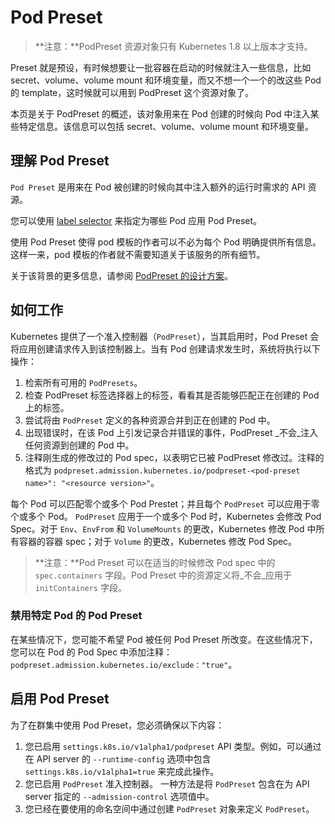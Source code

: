 # Pod Preset

> \*\*注意：\*\*PodPreset 资源对象只有 Kubernetes 1.8 以上版本才支持。

Preset 就是预设，有时候想要让一批容器在启动的时候就注入一些信息，比如 secret、volume、volume mount 和环境变量，而又不想一个一个的改这些 Pod 的 template，这时候就可以用到 PodPreset 这个资源对象了。

本页是关于 PodPreset 的概述，该对象用来在 Pod 创建的时候向 Pod 中注入某些特定信息。该信息可以包括 secret、volume、volume mount 和环境变量。

## 理解 Pod Preset

`Pod Preset` 是用来在 Pod 被创建的时候向其中注入额外的运行时需求的 API 资源。

您可以使用 [label selector](https://kubernetes.io/docs/concepts/overview/working-with-objects/labels/#label-selectors) 来指定为哪些 Pod 应用 Pod Preset。

使用 Pod Preset 使得 pod 模板的作者可以不必为每个 Pod 明确提供所有信息。这样一来，pod 模板的作者就不需要知道关于该服务的所有细节。

关于该背景的更多信息，请参阅 [PodPreset 的设计方案](https://git.k8s.io/community/contributors/design-proposals/service-catalog/pod-preset.md)。

## 如何工作

Kubernetes 提供了一个准入控制器（`PodPreset`），当其启用时，Pod Preset 会将应用创建请求传入到该控制器上。当有 Pod 创建请求发生时，系统将执行以下操作：

1. 检索所有可用的 `PodPresets`。
2. 检查 PodPreset 标签选择器上的标签，看看其是否能够匹配正在创建的 Pod 上的标签。
3. 尝试将由 `PodPreset` 定义的各种资源合并到正在创建的 Pod 中。
4. 出现错误时，在该 Pod 上引发记录合并错误的事件，PodPreset _不会_注入任何资源到创建的 Pod 中。
5. 注释刚生成的修改过的 Pod spec，以表明它已被 PodPreset 修改过。注释的格式为 `podpreset.admission.kubernetes.io/podpreset-<pod-preset name>": "<resource version>"`。

每个 Pod 可以匹配零个或多个 Pod Prestet；并且每个 `PodPreset` 可以应用于零个或多个 Pod。 `PodPreset` 应用于一个或多个 Pod 时，Kubernetes 会修改 Pod Spec。对于 `Env`、`EnvFrom` 和 `VolumeMounts` 的更改，Kubernetes 修改 Pod 中所有容器的容器 spec；对于 `Volume` 的更改，Kubernetes 修改 Pod Spec。

> \*\*注意：\*\*Pod Preset 可以在适当的时候修改 Pod spec 中的 `spec.containers` 字段。Pod Preset 中的资源定义将_不会_应用于 `initContainers` 字段。

### 禁用特定 Pod 的 Pod Preset

在某些情况下，您可能不希望 Pod 被任何 Pod Preset 所改变。在这些情况下，您可以在 Pod 的 Pod Spec 中添加注释：`podpreset.admission.kubernetes.io/exclude："true"`。

## 启用 Pod Preset

为了在群集中使用 Pod Preset，您必须确保以下内容：

1. 您已启用 `settings.k8s.io/v1alpha1/podpreset` API 类型。例如，可以通过在 API server 的 `--runtime-config` 选项中包含 `settings.k8s.io/v1alpha1=true` 来完成此操作。
2. 您已启用 `PodPreset` 准入控制器。 一种方法是将 `PodPreset` 包含在为 API server 指定的 `--admission-control` 选项值中。
3. 您已经在要使用的命名空间中通过创建 `PodPreset` 对象来定义 `PodPreset`。
